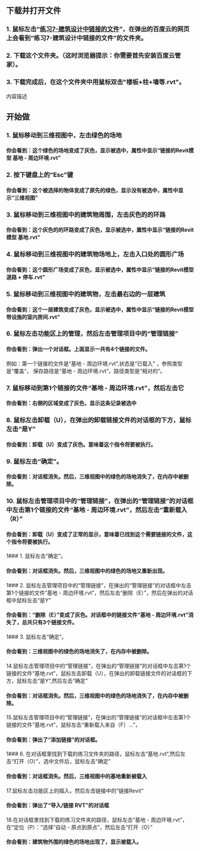 ## 下载并打开文件

### 1. 鼠标左击“[练习7-建筑设计中链接的文件](http://pan.baidu.com/s/1jGYUhHc)”，在弹出的百度云的网页上会看到“练习7-建筑设计中链接的文件”的文件夹。
### 2. 下载这个文件夹。（这时浏览器提示：你需要首先安装百度云管家）。
### 3. 下载完成后，在这个文件夹中用鼠标双击"楼板+柱+墙等.rvt"。



内容描述

## 开始做

### 1. 鼠标移动到三维视图中，左击绿色的场地
#### 你会看到：这个绿色的场地变成了灰色，显示被选中，属性中显示“链接的Revit模型 基地 - 周边环境.rvt”

### 2. 按下键盘上的“Esc”键
#### 你会看到：这个被选择的物体变成了原先的绿色，显示没有被选中，属性中显示“三维视图”

### 3. 鼠标移动到三维视图中的建筑物周围，左击灰色的的环路
#### 你会看到：这个灰色的的环路变成了灰色，显示被选中，属性中显示“链接的Revit模型 基地.rvt”

### 4. 鼠标移动到三维视图中的建筑物场地上，左击入口处的圆形广场
#### 你会看到：这个圆形广场变成了灰色，显示被选中，属性中显示“链接的Revit模型 道路 + 停车.rvt”

### 5. 鼠标移动到三维视图中的建筑物，左击最右边的一层建筑
#### 你会看到：这个一层建筑变成了灰色，显示被选中，属性中显示“链接的Revit模型 带设施的室内房间.rvt”

### 6. 鼠标左击功能区上的管理，然后左击管理项目中的“管理链接”
#### 你会看到：弹出一个对话框。上面显示一共有4个链接的文件。
例如：第一个链接的文件是“基地 - 周边环境.rvt”,状态是“已载入” ，参照类型是“覆盖”，
保存路径是“基地 - 周边环境.rvt”，路径类型是“相对的”。

### 7. 鼠标移动到第1个链接的文件“基地 - 周边环境.rvt”，然后左击它
#### 你会看到：右侧的区域变成了灰色，显示这条记录被选中

### 8. 鼠标左击卸载（U），在弹出的卸载链接文件的对话框的下方，鼠标左击“是Y”
#### 你会看到：卸载（U）变成了灰色。意味着这个指令将要被执行。

### 9. 鼠标左击“确定”。
#### 你会看到：对话框消失。然后，三维视图中的绿色的场地消失了，在内存中被删除。

### 10. 鼠标左击管理项目中的“管理链接”，在弹出的“管理链接”的对话框中左击第1个链接的文件“基地 - 周边环境.rvt”，然后左击“重新载入（R）”
#### 你会看到：卸载（U）变成了正常的显示，意味着已找到这个需要链接的文件，这个指令将要被执行。

1### 1. 鼠标左击“确定”。
#### 你会看到：对话框消失。然后，三维视图中的绿色的场地又重新出现。

1### 2. 鼠标左击管理项目中的“管理链接”，在弹出的“管理链接”的对话框中左击第1个链接的文件“基地 - 周边环境.rvt”，然后左击“删除（E）”，然后在弹出的对话框中鼠标左击“是Y”
#### 你会看到：“删除（E）”变成了灰色。对话框中的链接文件“基地 - 周边环境.rvt”消失了，总共只有3个链接文件。

1### 3. 鼠标左击“确定”。
#### 你会看到：三维视图中的绿色的场地消失了，在内存中被删除。

14.鼠标左击管理项目中的“管理链接”，在弹出的“管理链接”的对话框中左击第1个链接的文件“基地.rvt”，鼠标左击卸载（U），在弹出的卸载链接文件的对话框的下方，鼠标左击“是Y”,然后左击“确定”
#### 你会看到：对话框消失。然后，三维视图中的绿色的场地消失了，在内存中被删除。

15.鼠标左击管理项目中的“管理链接”，在弹出的“管理链接”的对话框中左击第1个链接的文件“基地.rvt”，鼠标左击“重新载入来自（F）...”，
#### 你会看到：弹出了“添加链接”的对话框。

1### 6. 在对话框里找到下载的练习文件夹的路径，鼠标左击“基地.rvt”,然后左击“打开（O）”，选中文件后，鼠标左击“确定”
#### 你会看到：对话框消失。然后，三维视图中的基地重新被载入

17.鼠标左击功能区上的插入，然后左击链接中的“链接Revit”
#### 你会看到：弹出了“导入/链接 RVT”的对话框

18.在对话框里找到下载的练习文件夹的路径，鼠标左击“基地 - 周边环境.rvt”，在“定位（P）：”选择“自动 - 原点到原点”，然后左击“打开（O）”
#### 你会看到：建筑物外围的绿色的场地出现了，显示被载入。














